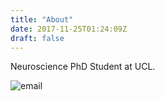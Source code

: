 ```yaml
---
title: "About"
date: 2017-11-25T01:24:09Z
draft: false
---
```


Neuroscience PhD Student at UCL.

![email](http://i.imgur.com/JgZDTCM.jpg)
